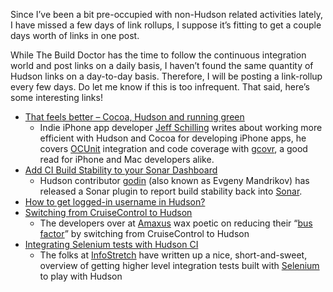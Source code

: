 Since I’ve been a bit pre-occupied with non-Hudson related activities lately, I have missed a few days of link rollups, I suppose it’s fitting to get a couple days worth of links in one post.

While The Build Doctor has the time to follow the continuous integration world and post links on a daily basis, I haven’t found the same quantity of Hudson links on a day-to-day basis. Therefore, I will be posting a link-rollup every few days. Do let me know if this is too infrequent. That said, here’s some interesting links!

- [That feels better – Cocoa, Hudson and running green](http://manicwave.com/blog/2010/03/01/that-feels-better-cocoa-hudson-and-running-green/)
  - Indie iPhone app developer [Jeff Schilling](http://twitter.com/JeffSchilling) writes about working more efficient with Hudson and Cocoa for developing iPhone apps, he covers <a href="http://developer.apple.com/tools/unittest.html" id="aptureLink_9JORBhLtgT">OCUnit</a> integration and code coverage with <a href="https://software.sandia.gov/trac/fast/wiki/Documentation/gcovr" id="aptureLink_TSZPxfJ0Oi">gcovr</a>, a good read for iPhone and Mac developers alike.
- [Add CI Build Stability to your Sonar Dashboard](http://sonar.codehaus.org/add-ci-build-stability-to-your-sonar-dashboard/)
  - Hudson contributor [godin](http://twitter.com/_godin_) (also known as Evgeny Mandrikov) has released a Sonar plugin to report build stability back into <a href="http://sonar.codehaus.org/" id="aptureLink_KzfUdRQdS8">Sonar</a>.
- [How to get logged-in username in Hudson?](http://kannan.jumbledthoughts.com/index.php/how-to-get-logged-in-username-in-hudson/)
- [Switching from CruiseControl to Hudson](http://www.amaxus.com/cms-blog/from-cruisecontrol-to-hudson-ci)
  - The developers over at [Amaxus](http://www.amaxus.com/) wax poetic on reducing their “<a href="http://en.wikipedia.org/wiki/Bus%20factor" id="aptureLink_dQHbzkXmQS">bus factor</a>” by switching from CruiseControl to Hudson
- [Integrating Selenium tests with Hudson CI](http://blog.infostretch.com/?p=328)
  - The folks at [InfoStretch](http://infostretch.com) have written up a nice, short-and-sweet, overview of getting higher level integration tests built with <a href="http://seleniumhq.org/" id="aptureLink_uLiXJTOwPF">Selenium</a> to play with Hudson
